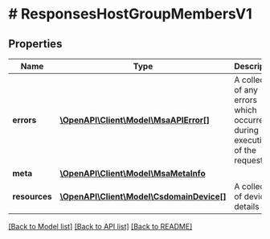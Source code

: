 # # ResponsesHostGroupMembersV1

## Properties

Name | Type | Description | Notes
------------ | ------------- | ------------- | -------------
**errors** | [**\OpenAPI\Client\Model\MsaAPIError[]**](MsaAPIError.md) | A collection of any errors which occurred during execution of the request |
**meta** | [**\OpenAPI\Client\Model\MsaMetaInfo**](MsaMetaInfo.md) |  |
**resources** | [**\OpenAPI\Client\Model\CsdomainDevice[]**](CsdomainDevice.md) | A collection of device details |

[[Back to Model list]](../../README.md#models) [[Back to API list]](../../README.md#endpoints) [[Back to README]](../../README.md)
